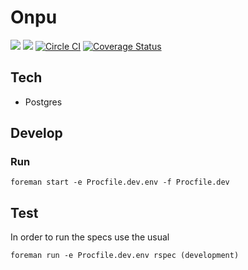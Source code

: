 # Onpu

![](https://img.shields.io/badge/Ruby-2.3.1-green.svg)
![](https://img.shields.io/badge/Rails-5.0.0.1-green.svg)
[![Circle CI](https://circleci.com/gh/ahtung/onpu/tree/master.svg?style=shield&circle-token=395a9cc061c0ca14015d4da44de6e3f25561e373)](https://circleci.com/gh/ahtung/onpu/tree/master)
[![Coverage Status](https://coveralls.io/repos/github/ahtung/onpu/badge.svg?branch=master&t=VAscs6)](https://coveralls.io/github/ahtung/onpu?branch=master)

## Tech

- Postgres

## Develop

### Run

    foreman start -e Procfile.dev.env -f Procfile.dev

## Test

In order to run the specs use the usual

    foreman run -e Procfile.dev.env rspec (development)
